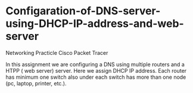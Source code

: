 # Configaration-of-DNS-server-using-DHCP-IP-address-and-web-server
Networking Practicle
Cisco Packet Tracer

In this assignment we are configuring a DNS using multiple routers and a HTPP ( web server) server. 
Here we assign DHCP IP address. Each router has minimum one switch also under each switch has 
more than one node (pc, laptop, printer, etc.). 
